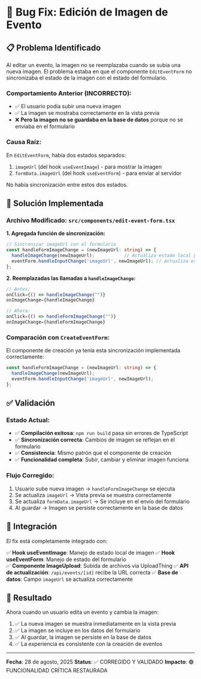 # 🐛 Bug Fix: Edición de Imagen de Evento

## 📋 Problema Identificado

Al editar un evento, la imagen no se reemplazaba cuando se subía una nueva imagen. El problema estaba en que el componente `EditEventForm` no sincronizaba el estado de la imagen con el estado del formulario.

### Comportamiento Anterior (INCORRECTO):
- ✅ El usuario podía subir una nueva imagen
- ✅ La imagen se mostraba correctamente en la vista previa
- ❌ **Pero la imagen no se guardaba en la base de datos** porque no se enviaba en el formulario

### Causa Raíz:
En `EditEventForm`, había dos estados separados:
1. `imageUrl` (del hook `useEventImage`) - para mostrar la imagen
2. `formData.imageUrl` (del hook `useEventForm`) - para enviar al servidor

No había sincronización entre estos dos estados.

## 🔧 Solución Implementada

### Archivo Modificado: `src/components/edit-event-form.tsx`

**1. Agregada función de sincronización:**
```typescript
// Sincronizar imageUrl con el formulario
const handleFormImageChange = (newImageUrl: string) => {
  handleImageChange(newImageUrl);           // Actualiza estado local para UI
  eventForm.handleInputChange('imageUrl', newImageUrl); // Actualiza estado del formulario
};
```

**2. Reemplazadas las llamadas a `handleImageChange`:**
```typescript
// Antes:
onClick={() => handleImageChange("")}
onImageChange={handleImageChange}

// Ahora:
onClick={() => handleFormImageChange("")}
onImageChange={handleFormImageChange}
```

### Comparación con `CreateEventForm`:
El componente de creación ya tenía esta sincronización implementada correctamente:
```typescript
const handleFormImageChange = (newImageUrl: string) => {
  handleImageChange(newImageUrl);
  eventForm.handleInputChange('imageUrl', newImageUrl);
};
```

## ✅ Validación

### Estado Actual:
- ✅ **Compilación exitosa**: `npm run build` pasa sin errores de TypeScript
- ✅ **Sincronización correcta**: Cambios de imagen se reflejan en el formulario
- ✅ **Consistencia**: Mismo patrón que el componente de creación
- ✅ **Funcionalidad completa**: Subir, cambiar y eliminar imagen funciona

### Flujo Corregido:
1. Usuario sube nueva imagen → `handleFormImageChange` se ejecuta
2. Se actualiza `imageUrl` → Vista previa se muestra correctamente  
3. Se actualiza `formData.imageUrl` → Se incluye en el envío del formulario
4. Al guardar → Imagen se persiste correctamente en la base de datos

## 🔄 Integración

El fix está completamente integrado con:

✅ **Hook useEventImage**: Manejo de estado local de imagen
✅ **Hook useEventForm**: Manejo de estado del formulario  
✅ **Componente ImageUpload**: Subida de archivos via UploadThing
✅ **API de actualización**: `/api/events/[id]` recibe la URL correcta
✅ **Base de datos**: Campo `imageUrl` se actualiza correctamente

## 🎯 Resultado

Ahora cuando un usuario edita un evento y cambia la imagen:

1. ✅ La nueva imagen se muestra inmediatamente en la vista previa
2. ✅ La imagen se incluye en los datos del formulario
3. ✅ Al guardar, la imagen se persiste en la base de datos
4. ✅ La experiencia es consistente con la creación de eventos

---

**Fecha**: 28 de agosto, 2025
**Status**: ✅ CORREGIDO Y VALIDADO
**Impacto**: 🟢 FUNCIONALIDAD CRÍTICA RESTAURADA
